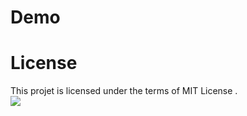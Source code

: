 <!--
<img src="assets/preview1.gif" alt="ziko.js" width="100%">
<img src="assets/ziko js.PNG" alt="ziko.js" width="100%">
-->
# Demo 
 
 

# License 
This projet is licensed under the terms of MIT License .<br>
<img src="https://img.shields.io/github/license/zakarialaoui10/zikojs?color=rgb%2820%2C21%2C169%29">

 







